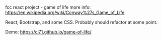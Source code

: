 fcc react project - game of life
more info: https://en.wikipedia.org/wiki/Conway%27s_Game_of_Life

React, Bootstrap, and some CSS. Probably should refactor at some point.

Demo: https://cl71.github.io/game-of-life/
